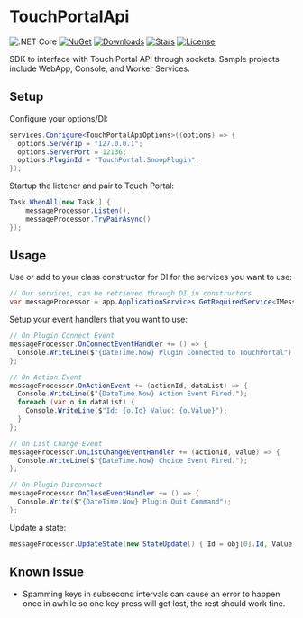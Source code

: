 # TouchPortalApi

![.NET Core](https://github.com/tlewis17/TouchPortalAPI/workflows/.NET%20Core/badge.svg?branch=master)
[![NuGet](https://img.shields.io/nuget/v/TouchPortalApi)](https://www.nuget.org/packages/TouchPortalApi/)
[![Downloads](https://img.shields.io/nuget/dt/TouchPortalApi)](https://www.nuget.org/packages/TouchPortalApi/)
[![Stars](https://img.shields.io/github/stars/tlewis17/TouchPortalAPI)](https://github.com/tlewis17/TouchPortalAPI/stargazers)
[![License](https://img.shields.io/badge/license-MIT-blue.svg)](LICENSE.md)

SDK to interface with Touch Portal API through sockets.
Sample projects include WebApp, Console, and Worker Services.

## Setup

Configure your options/DI:
``` csharp
services.Configure<TouchPortalApiOptions>((options) => {
  options.ServerIp = "127.0.0.1";
  options.ServerPort = 12136;
  options.PluginId = "TouchPortal.SnoopPlugin";
});
```

Startup the listener and pair to Touch Portal:
```csharp
Task.WhenAll(new Task[] {
    messageProcessor.Listen(),
    messageProcessor.TryPairAsync()
});
```

## Usage

Use or add to your class constructor for DI for the services you want to use:
``` csharp
// Our services, can be retrieved through DI in constructors
var messageProcessor = app.ApplicationServices.GetRequiredService<IMessageProcessor>();
```

Setup your event handlers that you want to use:
``` csharp
// On Plugin Connect Event
messageProcessor.OnConnectEventHandler += () => {
  Console.WriteLine($"{DateTime.Now} Plugin Connected to TouchPortal");
};

// On Action Event
messageProcessor.OnActionEvent += (actionId, dataList) => {
  Console.WriteLine($"{DateTime.Now} Action Event Fired.");
  foreach (var o in dataList) {
    Console.WriteLine($"Id: {o.Id} Value: {o.Value}");
  }
};

// On List Change Event
messageProcessor.OnListChangeEventHandler += (actionId, value) => {
  Console.WriteLine($"{DateTime.Now} Choice Event Fired.");
};

// On Plugin Disconnect
messageProcessor.OnCloseEventHandler += () => {
  Console.Write($"{DateTime.Now} Plugin Quit Command");
};
```

Update a state:
``` csharp
messageProcessor.UpdateState(new StateUpdate() { Id = obj[0].Id, Value = "Off" });
```

## Known Issue
* Spamming keys in subsecond intervals can cause an error to happen once in awhile so one key press will get lost, the rest should work fine. 
